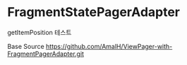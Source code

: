 # FragmentStatePagerAdapter
getItemPosition 테스트


Base Source
https://github.com/AmalH/ViewPager-with-FragmentPagerAdapter.git
